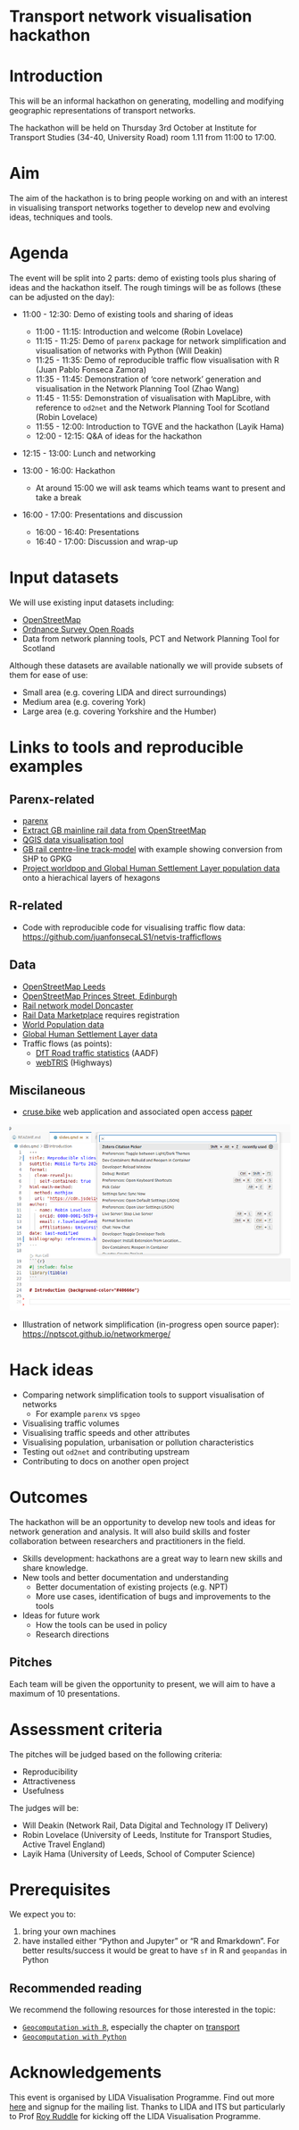 # Transport network visualisation hackathon


# Introduction

This will be an informal hackathon on generating, modelling and
modifying geographic representations of transport networks.

The hackathon will be held on Thursday 3rd October at Institute for
Transport Studies (34-40, University Road) room 1.11 from 11:00 to
17:00.

# Aim

The aim of the hackathon is to bring people working on and with an
interest in visualising transport networks together to develop new and
evolving ideas, techniques and tools.

# Agenda

The event will be split into 2 parts: demo of existing tools plus
sharing of ideas and the hackathon itself. The rough timings will be as
follows (these can be adjusted on the day):

- 11:00 - 12:30: Demo of existing tools and sharing of ideas

  - 11:00 - 11:15: Introduction and welcome (Robin Lovelace)
  - 11:15 - 11:25: Demo of `parenx` package for network simplification
    and visualisation of networks with Python (Will Deakin)
  - 11:25 - 11:35: Demo of reproducible traffic flow visualisation with
    R (Juan Pablo Fonseca Zamora)
  - 11:35 - 11:45: Demonstration of ‘core network’ generation and
    visualisation in the Network Planning Tool (Zhao Wang)
  - 11:45 - 11:55: Demonstration of visualisation with MapLibre, with
    reference to `od2net` and the Network Planning Tool for Scotland
    (Robin Lovelace)
  - 11:55 - 12:00: Introduction to TGVE and the hackathon (Layik Hama)
  - 12:00 - 12:15: Q&A of ideas for the hackathon

- 12:15 - 13:00: Lunch and networking

- 13:00 - 16:00: Hackathon

  - At around 15:00 we will ask teams which teams want to present and
    take a break

- 16:00 - 17:00: Presentations and discussion

  - 16:00 - 16:40: Presentations
  - 16:40 - 17:00: Discussion and wrap-up

# Input datasets

We will use existing input datasets including:

- [OpenStreetMap](https://www.openstreetmap.org/)
- [Ordnance Survey Open
  Roads](https://www.ordnancesurvey.co.uk/products/os-open-roads)
- Data from network planning tools, PCT and Network Planning Tool for
  Scotland

Although these datasets are available nationally we will provide subsets
of them for ease of use:

- Small area (e.g. covering LIDA and direct surroundings)
- Medium area (e.g. covering York)
- Large area (e.g. covering Yorkshire and the Humber)

# Links to tools and reproducible examples

## Parenx-related

- [parenx](https://github.com/anisotropi4/parenx)
- [Extract GB mainline rail data from
  OpenStreetMap](https://github.com/anisotropi4/magpie)
- [QGIS data visualisation tool](https://qgis.org)
- [GB rail centre-line
  track-model](https://github.com/openraildata/network-rail-gis) with
  example showing conversion from SHP to GPKG
- [Project worldpop and Global Human Settlement Layer population
  data](https://github.com/anisotropi4/puffin) onto a hierachical layers
  of hexagons

## R-related

- Code with reproducible code for visualising traffic flow data:
  https://github.com/juanfonsecaLS1/netvis-trafficflows

## Data

- [OpenStreetMap
  Leeds](https://github.com/anisotropi4/parenx/blob/main/data/osm_leeds.geojson)
- [OpenStreetMap Princes Street,
  Edinburgh](https://github.com/anisotropi4/parenx/blob/main/data/osm_leeds.geojson)
- [Rail network model
  Doncaster](https://github.com/anisotropi4/parenx/blob/main/data/rnet_doncaster_rail.geojson)
- [Rail Data Marketplace](https://raildata.org.uk) requires registration
- [World Population data](https://hub.worldpop.org/)
- [Global Human Settlement Layer
  data](https://publications.jrc.ec.europa.eu/repository/handle/JRC115586)
- Traffic flows (as points):
  - [DfT Road traffic statistics](https://roadtraffic.dft.gov.uk/)
    (AADF)
  - [webTRIS](https://webtris.highwaysengland.co.uk/) (Highways)

## Miscilaneous

- [cruse.bike](https://www.cruse.bike/) web application and associated
  open access [paper](https://doi.org/10.1186/s12544-024-00668-8)

![](images/paste-1.png)

- Illustration of network simplification (in-progress open source
  paper): <https://nptscot.github.io/networkmerge/>

# Hack ideas

- Comparing network simplification tools to support visualisation of
  networks
  - For example `parenx` vs `spgeo`
- Visualising traffic volumes
- Visualising traffic speeds and other attributes
- Visualising population, urbanisation or pollution characteristics
- Testing out `od2net` and contributing upstream
- Contributing to docs on another open project

# Outcomes

The hackathon will be an opportunity to develop new tools and ideas for
network generation and analysis. It will also build skills and foster
collaboration between researchers and practitioners in the field.

- Skills development: hackathons are a great way to learn new skills and
  share knowledge.
- New tools and better documentation and understanding
  - Better documentation of existing projects (e.g. NPT)
  - More use cases, identification of bugs and improvements to the tools
- Ideas for future work
  - How the tools can be used in policy
  - Research directions

## Pitches

Each team will be given the opportunity to present, we will aim to have
a maximum of 10 presentations.

# Assessment criteria

The pitches will be judged based on the following criteria:

- Reproducibility
- Attractiveness
- Usefulness

The judges will be:

- Will Deakin (Network Rail, Data Digital and Technology IT Delivery)
- Robin Lovelace (University of Leeds, Institute for Transport Studies,
  Active Travel England)
- Layik Hama (University of Leeds, School of Computer Science)

# Prerequisites

We expect you to:

1.  bring your own machines
2.  have installed either “Python and Jupyter” or “R and Rmarkdown”. For
    better results/success it would be great to have `sf` in R and
    `geopandas` in Python

## Recommended reading

We recommend the following resources for those interested in the topic:

- [`Geocomputation with R`](https://r.geocompx.org/), especially the
  chapter on [transport](https://r.geocompx.org/transport.html)
- [`Geocomputation with Python`](https://py.geocompx.org/)

# Acknowledgements

This event is organised by LIDA Visualisation Programme. Find out more
[here](https://lida.leeds.ac.uk/visualisation/) and signup for the
mailing list. Thanks to LIDA and ITS but particularly to Prof [Roy
Ruddle](https://eps.leeds.ac.uk/computing/staff/257/professor-roy-ruddle)
for kicking off the LIDA Visualisation Programme.
